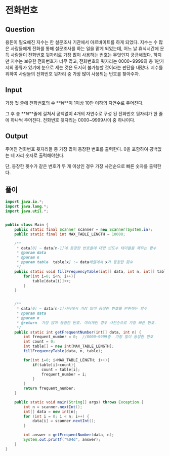 # 전화번호

## Question

용돈이 필요해진 지수는 한 설문조사 기관에서 아르바이트를 하게 되었다. 지수는 수 많은 사람들에게 전화를 통해 설문조사를 하는 일을 맡게 되었는데, 어느 날 휴식시간에 문득 사람들이 전화번호 뒷자리로 가장 많이 사용하는 번호는 무엇인지 궁금해졌다. 하지만 지수는 보유한 전화번호가 너무 많고, 전화번호의 뒷자리는 0000~9999의 총 1만가지의 종류가 있기에 눈으로 세는 것은 도저히 불가능할 것이라는 판단을 내렸다. 지수를 위하여 사람들의 전화번호 뒷자리 중 가장 많이 사용되는 번호를 찾아주자.

## Input

가장 첫 줄에 전화번호의 수 **_N_**이 1이상 10만 이하의 자연수로 주어진다.

그 후 총 **_N_**줄에 걸쳐서 공백없이 4개의 자연수로 구성 된 전화번호 뒷자리가 한 줄에 하나씩 주어진다. 전화번호 뒷자리는 0000~9999사이 중 하나이다.

## Output

주어진 전화번호 뒷자리들 중 가장 많이 등장한 번호를 출력한다. 0을 포함하여 공백없는 네 자리 숫자로 출력해야한다.

단, 등장한 횟수가 같은 번호가 두 개 이상인 경우 가장 사전순으로 빠른 숫자를 출력한다.

## 풀이

```java
import java.io.*;
import java.lang.*;
import java.util.*;


public class Main {
	public static final Scanner scanner = new Scanner(System.in);
	public static final int MAX_TABLE_LENGTH = 10000;

	/**
	 * data[0] ~ data[n-1]에 등장한 번호들에 대한 빈도수 테이블을 채우는 함수
	 * @param data
	 * @param n
	 * @param table  table[x] := data배열에서 x가 등장한 횟수
	 */
	public static void fillFrequencyTable(int[] data, int n, int[] table) {
		for(int i=0; i<n; i++){
			table[data[i]]++;
		}
	}


	/**
	 * data[0] ~ data[n-1]사이에서 가장 많이 등장한 번호를 반환하는 함수
	 * @param data
	 * @param n
	 * @return  가장 많이 등장한 번호. 여러개인 경우 사전순으로 가장 빠른 번호.
	 */
	public static int getFrequentNumber(int[] data, int n) {
		int frequent_number = 0;  //0000~9999중  가장 많이 등장한 번호
		int count = 0;
		int table[] = new int[MAX_TABLE_LENGTH];
		fillFrequencyTable(data, n, table);

		for(int i=0; i<MAX_TABLE_LENGTH; i++){
			if(table[i]>count){
				count = table[i];
				frequent_number = i;
			}
		}
		return frequent_number;
	}

	public static void main(String[] args) throws Exception {
		int n = scanner.nextInt();
		int[] data = new int[n];
		for (int i = 0; i < n; i++) {
			data[i] = scanner.nextInt();
		}

		int answer = getFrequentNumber(data, n);
		System.out.printf("%04d", answer);
	}
}


```
